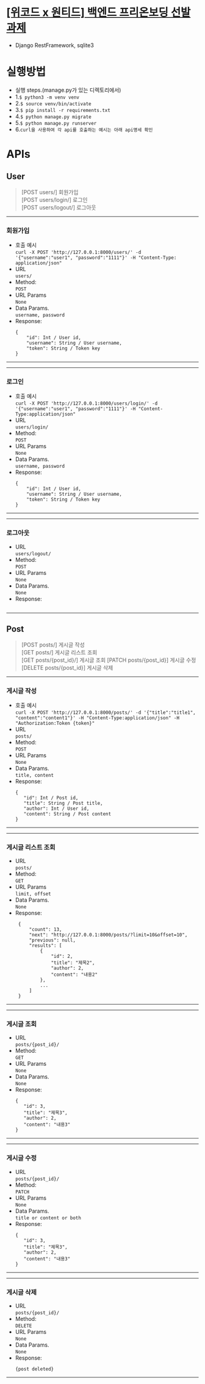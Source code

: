 # [[위코드 x 원티드] 백엔드 프리온보딩 선발 과제](https://www.notion.so/x-2f1edca34653419d8e109df1816197c2)

- Django RestFramework, sqlite3
# 실행방법
- 실행 steps.(manage.py가 있는 디렉토리에서)  
- 1.`$ python3 -m venv venv`
- 2.`$ source venv/bin/activate`
- 3.`$ pip install -r requirements.txt`
- 4.`$ python manage.py migrate`
- 5.`$ python manage.py runserver`   
- 6.`curl을 사용하여 각 api를 호출하는 예시는 아래 api명세 확인`

# APIs

## User
> [POST users/] 회원가입  
> [POST users/login/] 로그인  
> [POST users/logout/] 로그아웃

***

### 회원가입   
* 호출 예시   
`curl -X POST 'http://127.0.0.1:8000/users/' -d '{"username":"user1", "password":"1111"}' -H "Content-Type: application/json"`   
* URL   
`users/`   
* Method:   
`POST`   
* URL Params   
`None`   
* Data Params.  
`username, password`               
* Response:   
   ```
   {
       "id": Int / User id,   
       "username": String / User username,   
       "token": String / Token key  
   } 
  ```      
***

***

### 로그인  
* 호출 예시   
`curl -X POST 'http://127.0.0.1:8000/users/login/' -d '{"username":"user1", "password":"1111"}' -H "Content-Type:application/json"`   
* URL   
`users/login/`   
* Method:   
`POST`   
* URL Params   
`None`   
* Data Params.  
`username, password`               
* Response:   
   ```
   {
       "id": Int / User id,   
       "username": String / User username,   
       "token": String / Token key  
   } 
  ```      
***

***
### 로그아웃    
   
* URL   
`users/logout/`   
* Method:   
`POST`   
* URL Params   
`None`   
* Data Params.  
`None`               
* Response:   
   ```
   
  ```      
***

## Post
> [POST posts/] 게시글 작성  
> [GET posts/] 게시글 리스트 조회  
> [GET posts/{post_id}/] 게시글 조회
> [PATCH posts/{post_id}] 게시글 수정
> [DELETE posts/{post_id}] 게시글 삭제

***

### 게시글 작성   
* 호출 예시   
`curl -X POST 'http://127.0.0.1:8000/posts/' -d '{"title":"title1", "content":"content1"}' -H "Content-Type:application/json" -H "Authorization:Token {token}"`   
* URL   
`posts/`   
* Method:   
`POST`   
* URL Params   
`None`   
* Data Params.  
`title, content`               
* Response:   
   ```
   {
      "id": Int / Post id,
      "title": String / Post title,
      "author": Int / User id,
      "content": String / Post content  
   } 
  ```      
***

***

### 게시글 리스트 조회  
   
* URL   
`posts/`   
* Method:   
`GET`   
* URL Params   
`limit, offset`   
* Data Params.  
`None`               
* Response:   
   ```
    {
        "count": 13,
        "next": "http://127.0.0.1:8000/posts/?limit=10&offset=10",
        "previous": null,
        "results": [
            {
                "id": 2,
                "title": "제목2",
                "author": 2,
                "content": "내용2"
            },
            ...
        ]
    } 
  ```      
***

***
### 게시글 조회    
   
* URL   
`posts/{post_id}/`   
* Method:   
`GET`   
* URL Params   
`None`   
* Data Params.  
`None`               
* Response:   
   ```
   {
      "id": 3,
      "title": "제목3",
      "author": 2,
      "content": "내용3"
   }
  ```      
***

***
### 게시글 수정    
   
* URL   
`posts/{post_id}/`   
* Method:   
`PATCH`   
* URL Params   
`None`   
* Data Params.  
`title or content or both`               
* Response:   
   ```
   {
      "id": 3,
      "title": "제목3",
      "author": 2,
      "content": "내용3"
   }
  ```      
***

***
### 게시글 삭제    
   
* URL   
`posts/{post_id}/`   
* Method:   
`DELETE`   
* URL Params   
`None`   
* Data Params.  
`None`               
* Response:   
   ```
   {post deleted}
  ```      
***
